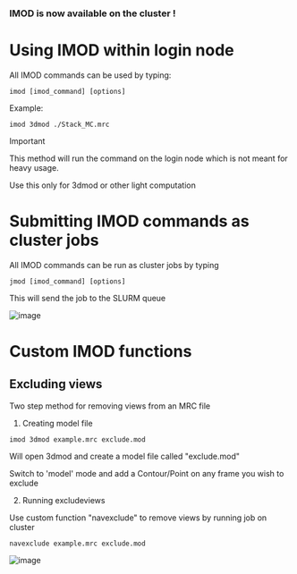 ### IMOD is now available on the cluster !

# Using IMOD within login node

All IMOD commands can be used by typing:

```imod [imod_command] [options]```

Example:

```imod 3dmod ./Stack_MC.mrc```

> [!IMPORTANT]
> This method will run the command on the login node which is not meant for heavy usage.
>
> Use this only for 3dmod or other light computation

# Submitting IMOD commands as cluster jobs

All IMOD commands can be run as cluster jobs by typing

```jmod [imod_command] [options]```

This will send the job to the SLURM queue

![image](https://github.com/user-attachments/assets/72131164-fa43-4aa0-9dba-029ea00bedeb)


# Custom IMOD functions

## Excluding views

Two step method for removing views from an MRC file

1. Creating model file

```imod 3dmod example.mrc exclude.mod```

Will open 3dmod and create a model file called "exclude.mod"

Switch to 'model' mode and add a Contour/Point on any frame you wish to exclude

2. Running excludeviews

Use custom function "navexclude" to remove views by running job on cluster

```navexclude example.mrc exclude.mod```

![image](https://github.com/user-attachments/assets/23a3c561-fb7e-48c7-9859-5a9dabdf66fc)


